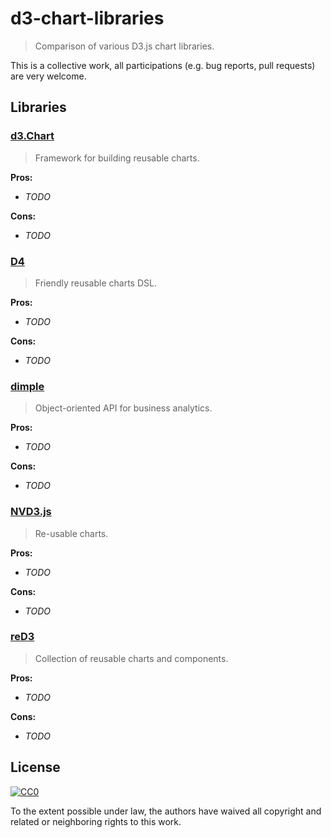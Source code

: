 # d3-chart-libraries

> Comparison of various D3.js chart libraries.

This is a collective work, all participations (e.g. bug reports, pull requests) are very welcome.

## Libraries

### [d3.Chart](http://misoproject.com/d3-chart/)

> Framework for building reusable charts.

**Pros:**
- *TODO*

**Cons:**
- *TODO*

### [D4](http://visible.io/)

> Friendly reusable charts DSL.

**Pros:**
- *TODO*

**Cons:**
- *TODO*

### [dimple](http://dimplejs.org/)

> Object-oriented API for business analytics.

**Pros:**
- *TODO*

**Cons:**
- *TODO*

### [NVD3.js](http://nvd3.org/)

> Re-usable charts.

**Pros:**
- *TODO*

**Cons:**
- *TODO*

### [reD3](http://xibbit.github.io/reD3/)

> Collection of reusable charts and components.

**Pros:**
- *TODO*

**Cons:**
- *TODO*


## License

[![CC0](http://i.creativecommons.org/p/zero/1.0/88x31.png)](http://creativecommons.org/publicdomain/zero/1.0/)

To the extent possible under law, the authors have waived all copyright and related or neighboring rights to this work.
